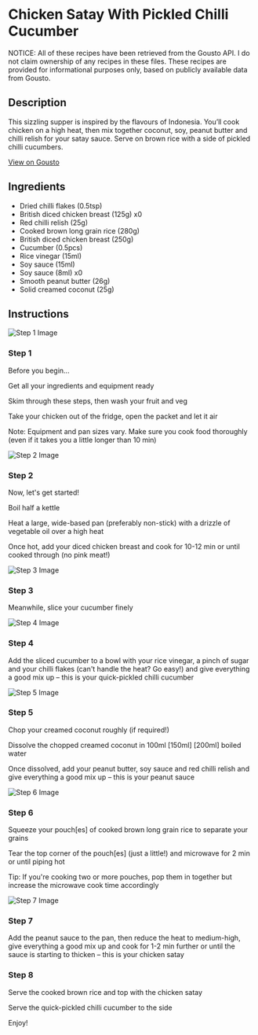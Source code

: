 # Chicken Satay With Pickled Chilli Cucumber

NOTICE: All of these recipes have been retrieved from the Gousto API. I do not claim ownership of any recipes in these files. These recipes are provided for informational purposes only, based on publicly available data from Gousto.

## Description

This sizzling supper is inspired by the flavours of Indonesia. You’ll cook chicken on a high heat, then mix together coconut, soy, peanut butter and chilli relish for your satay sauce. Serve on brown rice with a side of pickled chilli cucumbers. 


[View on Gousto](https://www.gousto.co.uk/recipes/cookbook/joes-10-min-cheeky-chicken-satay)

## Ingredients

- Dried chilli flakes (0.5tsp)
- British diced chicken breast (125g) x0
- Red chilli relish (25g)
- Cooked brown long grain rice (280g)
- British diced chicken breast (250g)
- Cucumber (0.5pcs)
- Rice vinegar (15ml)
- Soy sauce (15ml)
- Soy sauce (8ml) x0
- Smooth peanut butter (26g)
- Solid creamed coconut (25g)

## Instructions

![Step 1 Image](https://production-media.gousto.co.uk/cms/recipe-step-image/Step-1-1730797993389-x200.jpg)

### Step 1

Before you begin...

Get all your ingredients and equipment ready

Skim through these steps, then wash your fruit and veg

Take your chicken out of the fridge, open the packet and let it air

Note: Equipment and pan sizes vary. Make sure you cook food thoroughly (even if it takes you a little longer than 10 min)

![Step 2 Image](https://production-media.gousto.co.uk/cms/recipe-step-image/step-2-1705675486989-x200.jpg)

### Step 2

Now, let's get started!

Boil half a kettle

Heat a large, wide-based pan (preferably non-stick) with a drizzle of vegetable oil over a high heat

Once hot, add your diced chicken breast and cook for 10-12 min or until cooked through (no pink meat!)

![Step 3 Image](https://production-media.gousto.co.uk/cms/recipe-step-image/step-3-1705675496237-x200.jpg)

### Step 3

Meanwhile, slice your cucumber finely

![Step 4 Image](https://production-media.gousto.co.uk/cms/recipe-step-image/RC2510Step-4-x200.jpg)

### Step 4

Add the sliced cucumber to a bowl with your rice vinegar, a pinch of sugar and your chilli flakes (can't handle the heat? Go easy!) and give everything a good mix up – this is your quick-pickled chilli cucumber

![Step 5 Image](https://production-media.gousto.co.uk/cms/recipe-step-image/step-5-1705675503911-x200.jpg)

### Step 5

Chop your creamed coconut roughly (if required!)

Dissolve the chopped creamed coconut in 100ml <span class="text-purple">[150ml]</span><span class="text-danger"> [200ml]</span> boiled water

Once dissolved, add your peanut butter, soy sauce and red chilli relish and give everything a good mix up – this is your peanut sauce

![Step 6 Image](https://production-media.gousto.co.uk/cms/recipe-step-image/step-6-1705675508762-x200.jpg)

### Step 6

Squeeze your pouch[es] of cooked brown long grain rice to separate your grains

Tear the top corner of the pouch[es] (just a little!) and microwave for 2 min or until piping hot

Tip: If you're cooking two or more pouches, pop them in together but increase the microwave cook time accordingly

![Step 7 Image](https://production-media.gousto.co.uk/cms/recipe-step-image/RC2510Step-7-x200.jpg)

### Step 7

Add the peanut sauce to the pan, then reduce the heat to medium-high, give everything a good mix up and cook for 1-2 min further or until the sauce is starting to thicken – this is your chicken satay

### Step 8

Serve the cooked brown rice and top with the chicken satay

Serve the quick-pickled chilli cucumber to the side

Enjoy!

